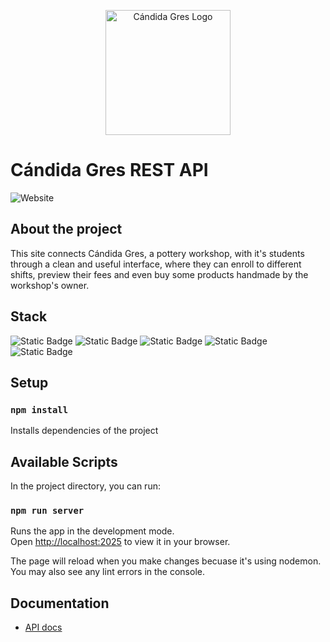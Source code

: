<p align="center"><a href="https://candidagres.com" target="_blank"><img src="https://res.cloudinary.com/du6q3fppu/image/upload/v1732242557/jyyj80spczglaugxmyj5.svg" width="200" alt="Cándida Gres Logo"></a></p>


# Cándida Gres REST API
![Website][api-url]

## About the project

This site connects Cándida Gres, a pottery workshop, with it's students through a clean and useful interface, where they can enroll to different shifts, preview their fees and even buy some products handmade by the workshop's owner.

## Stack
![Static Badge][license-image]
![Static Badge][express-image]
![Static Badge][cloudinary-image]
![Static Badge][mercadopago-image]
![Static Badge][mongodb-image]

## Setup

### `npm install`

Installs dependencies of the project

## Available Scripts

In the project directory, you can run:

### `npm run server`

Runs the app in the development mode.\
Open [http://localhost:2025](http://localhost:2025) to view it in your browser.

The page will reload when you make changes becuase it's using nodemon.\
You may also see any lint errors in the console.

## Documentation

- [API docs][api-docs-url]



[api-url]: https://img.shields.io/website?url=https%3A%2F%2Fapi.candidagres.com&style=for-the-badge&label=API%20STATUS

[license-image]: https://img.shields.io/badge/unlicensed-blue.svg?style=for-the-badge&label=license

[express-image]: https://img.shields.io/badge/v4.18-000?style=for-the-badge&logo=express&label=express

[cloudinary-image]: https://img.shields.io/badge/v2.5-3448c5?style=for-the-badge&logo=cloudinary&label=cloudinary

[mercadopago-image]: https://img.shields.io/badge/v2.0-009ee3?style=for-the-badge&logo=mercadopago&label=mercadopago

[mongodb-image]: https://img.shields.io/badge/v4.6-00ed64?style=for-the-badge&logo=mongodb&label=mongodb

[api-docs-url]: https://docs.candidagres.com/